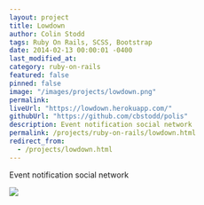 ```yaml
---
layout: project
title: Lowdown
author: Colin Stodd
tags: Ruby On Rails, SCSS, Bootstrap
date: 2014-02-13 00:00:01 -0400
last_modified_at:
category: ruby-on-rails
featured: false
pinned: false
image: "/images/projects/lowdown.png"
permalink:
liveUrl: "https://lowdown.herokuapp.com/"
githubUrl: "https://github.com/cbstodd/polis"
description: Event notification social network
permalink: /projects/ruby-on-rails/lowdown.html
redirect_from:
  - /projects/lowdown.html
---
```


Event notification social network

<img src="{{ project.image }}" class="image fit">
